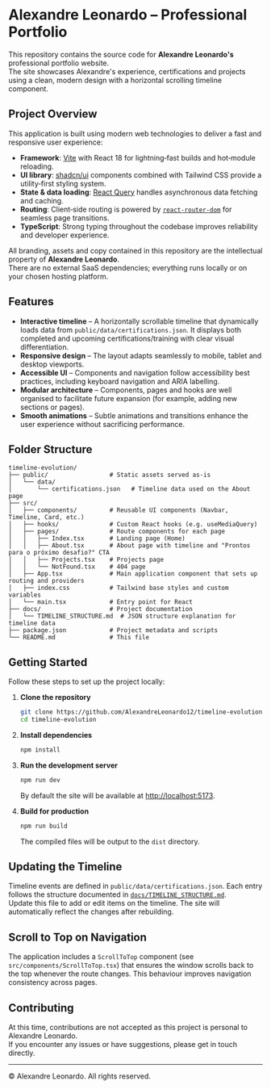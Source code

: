 # Alexandre Leonardo – Professional Portfolio

This repository contains the source code for **Alexandre Leonardo's** professional portfolio website.  
The site showcases Alexandre's experience, certifications and projects using a clean, modern design with a horizontal scrolling timeline component.

## Project Overview

This application is built using modern web technologies to deliver a fast and responsive user experience:

* **Framework**: [Vite](https://vitejs.dev/) with React 18 for lightning‑fast builds and hot‑module reloading.
* **UI library**: [shadcn/ui](https://ui.shadcn.com/) components combined with Tailwind CSS provide a utility‑first styling system.
* **State & data loading**: [React Query](https://tanstack.com/query) handles asynchronous data fetching and caching.
* **Routing**: Client‑side routing is powered by [`react-router-dom`](https://reactrouter.com/) for seamless page transitions.
* **TypeScript**: Strong typing throughout the codebase improves reliability and developer experience.

All branding, assets and copy contained in this repository are the intellectual property of **Alexandre Leonardo**.  
There are no external SaaS dependencies; everything runs locally or on your chosen hosting platform.

## Features

* **Interactive timeline** – A horizontally scrollable timeline that dynamically loads data from `public/data/certifications.json`. It displays both completed and upcoming certifications/training with clear visual differentiation.
* **Responsive design** – The layout adapts seamlessly to mobile, tablet and desktop viewports.
* **Accessible UI** – Components and navigation follow accessibility best practices, including keyboard navigation and ARIA labelling.
* **Modular architecture** – Components, pages and hooks are well organised to facilitate future expansion (for example, adding new sections or pages).
* **Smooth animations** – Subtle animations and transitions enhance the user experience without sacrificing performance.

## Folder Structure

```
timeline-evolution/
├── public/                 # Static assets served as‑is
│   └── data/
│       └── certifications.json   # Timeline data used on the About page
├── src/
│   ├── components/         # Reusable UI components (Navbar, Timeline, Card, etc.)
│   ├── hooks/              # Custom React hooks (e.g. useMediaQuery)
│   ├── pages/              # Route components for each page
│   │   ├── Index.tsx       # Landing page (Home)
│   │   ├── About.tsx       # About page with timeline and "Prontos para o próximo desafio?" CTA
│   │   ├── Projects.tsx    # Projects page
│   │   └── NotFound.tsx    # 404 page
│   ├── App.tsx             # Main application component that sets up routing and providers
│   ├── index.css           # Tailwind base styles and custom variables
│   └── main.tsx            # Entry point for React
├── docs/                   # Project documentation
│   └── TIMELINE_STRUCTURE.md  # JSON structure explanation for timeline data
├── package.json            # Project metadata and scripts
└── README.md               # This file
```

## Getting Started

Follow these steps to set up the project locally:

1. **Clone the repository**

   ```bash
   git clone https://github.com/AlexandreLeonardo12/timeline-evolution.git
   cd timeline-evolution
   ```

2. **Install dependencies**

   ```bash
   npm install
   ```

3. **Run the development server**

   ```bash
   npm run dev
   ```

   By default the site will be available at [http://localhost:5173](http://localhost:5173).

4. **Build for production**

   ```bash
   npm run build
   ```

   The compiled files will be output to the `dist` directory.

## Updating the Timeline

Timeline events are defined in `public/data/certifications.json`. Each entry follows the structure documented in [`docs/TIMELINE_STRUCTURE.md`](docs/TIMELINE_STRUCTURE.md).  
Update this file to add or edit items on the timeline. The site will automatically reflect the changes after rebuilding.

## Scroll to Top on Navigation

The application includes a `ScrollToTop` component (see `src/components/ScrollToTop.tsx`) that ensures the window scrolls back to the top whenever the route changes. This behaviour improves navigation consistency across pages.

## Contributing

At this time, contributions are not accepted as this project is personal to Alexandre Leonardo.  
If you encounter any issues or have suggestions, please get in touch directly.

---

© Alexandre Leonardo. All rights reserved.
